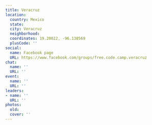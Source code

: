 ```yaml
---
title: Veracruz
location:
  country: Mexico
  state: 
  city: Veracruz
  neighborhood: 
  coordinates: 19.20022, -96.138569
  plusCode: ''
social:
  name: Facebook page
  URL: https://www.facebook.com/groups/free.code.camp.veracruz
chat:
  name: ''
  URL: ''
event:
  name: ''
  URL: ''
leaders:
- name: ''
  URL: ''
photos:
  old: 
  cover: ''
---
```

